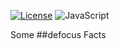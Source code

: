 [![License](https://img.shields.io/github/license/ctrlaltdev/defocusfacts.svg?style=for-the-badge)](https:github.com/ctrlaltdev/defocusfacts/blob/main/LICENSE)
![JavaScript](https://img.shields.io/badge/_-JS-F0DB4F.svg?style=for-the-badge)

Some ##defocus Facts
